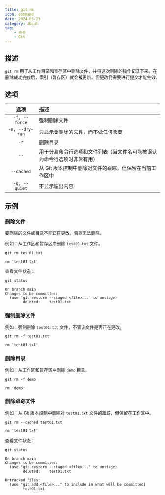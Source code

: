 ```yaml
---
title: git rm
icon: command
date: 2024-05-23
category: About
tag:
    - 命令
    - Git
---
```


## 描述

`git rm` 用于从工作目录和暂存区中删除文件，并将这次删除的操作记录下来。在删除成功完成后，索引（暂存区）就会被更新，但更改仍需要进行提交才能生效。

## 选项

|  选项  |  描述  |
|  :----:  |  :----  |
|  `-f, --force`  |  强制删除文件  |
|  `-n, --dry-run`  |  只显示要删除的文件，而不做任何改变  |
|  `-r`  |  删除目录  |
|  `--`  |  用于分离命令行选项和文件列表（当文件名可能被误认为命令行选项时非常有用）  |
|  `--cached`  |  从 Git 版本控制中删除对文件的跟踪，但保留在当前工作区中  |
|  `-q, --quiet`  |  不显示输出内容  |

## 示例

### 删除文件

要删除的文件或目录不能正在更改，否则无法删除。

例如：从工作区和暂存区中删除 `test01.txt` 文件。

```shell
git rm test01.txt

rm 'test01.txt'
```

查看文件状态：

```shell
git status

On branch main
Changes to be committed:
  (use "git restore --staged <file>..." to unstage)
        deleted:    test01.txt
```

### 强制删除文件

例如：强制删除 `test01.txt` 文件，不管该文件是否正在更改。

```shell
git rm -f test01.txt

rm 'test01.txt'
```

### 删除目录

例如：从工作区和暂存区中删除 `demo` 目录。

```shell
git rm -f demo

rm 'demo'
```

### 删除跟踪文件

例如：从 Git 版本控制中删除对 `test01.txt` 文件的跟踪，但保留在工作区中。

```shell
git rm --cached test01.txt

rm 'test01.txt'
```

查看文件状态：

```shell
git status

On branch main
Changes to be committed:
  (use "git restore --staged <file>..." to unstage)
        deleted:    test01.txt

Untracked files:
  (use "git add <file>..." to include in what will be committed)
        test01.txt
```
